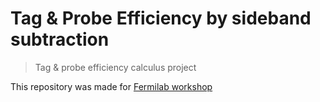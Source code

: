 # Tag & Probe Efficiency by sideband subtraction

> Tag &amp; probe efficiency calculus project

This repository was made for [Fermilab workshop](https://allanjales.github.io/efficiency_tagandprobe/)
